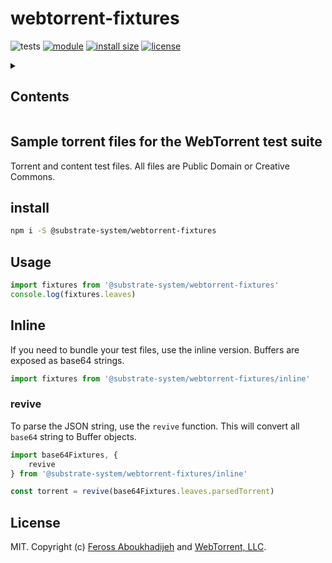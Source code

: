 # webtorrent-fixtures
![tests](https://github.com/substrate-system/webtorrent-fixtures/actions/workflows/nodejs.yml/badge.svg)
[![module](https://img.shields.io/badge/module-ESM%2FCJS-blue?style=flat-square)](README.md)
[![install size](https://flat.badgen.net/packagephobia/install/@substrate-system/webtorrent-fixtures?cache-control=no-cache)](https://packagephobia.com/result?p=@substrate-system/webtorrent-fixtures)
[![license](https://img.shields.io/badge/license-MIT-brightgreen.svg?style=flat-square)](LICENSE)

<details><summary><h2>Contents</h2></summary>
<!-- toc -->
</details>

## Sample torrent files for the WebTorrent test suite

Torrent and content test files. All files are Public Domain or Creative Commons.

## install

```sh
npm i -S @substrate-system/webtorrent-fixtures
```

## Usage

```js
import fixtures from '@substrate-system/webtorrent-fixtures'
console.log(fixtures.leaves)
```

## Inline
If you need to bundle your test files, use the inline version. Buffers are exposed as base64 strings.

```js
import fixtures from '@substrate-system/webtorrent-fixtures/inline'
```

### revive
To parse the JSON string, use the `revive` function. This will convert all `base64` string to Buffer objects.

```js
import base64Fixtures, { 
    revive
} from '@substrate-system/webtorrent-fixtures/inline'

const torrent = revive(base64Fixtures.leaves.parsedTorrent)
```

## License

MIT. Copyright (c) [Feross Aboukhadijeh](https://feross.org) and [WebTorrent, LLC](https://webtorrent.io).
